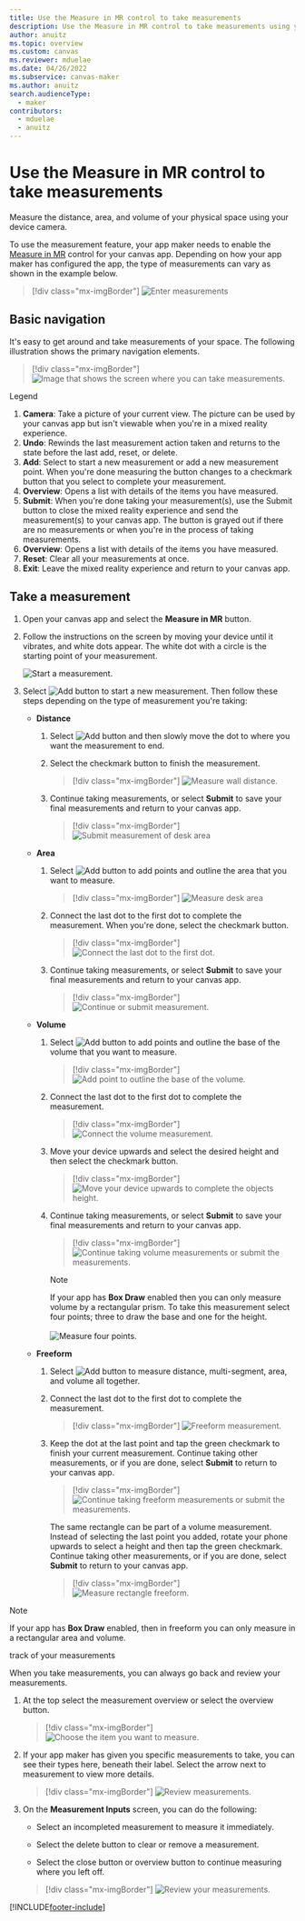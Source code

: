 ```yaml
---
title: Use the Measure in MR control to take measurements
description: Use the Measure in MR control to take measurements using your device's camera.
author: anuitz
ms.topic: overview
ms.custom: canvas
ms.reviewer: mduelae
ms.date: 04/26/2022
ms.subservice: canvas-maker
ms.author: anuitz
search.audienceType: 
  - maker
contributors:
  - mduelae
  - anuitz
---
```


# Use the Measure in MR control to take measurements

Measure the distance, area, and volume of your physical space using your device camera.

To use the measurement feature, your app maker needs to enable the [Measure in MR](mixed-reality-component-measure-distance.md) control for your canvas app. Depending on how your app maker has configured the app, the type of measurements can vary as shown in the example below.

   > [!div class="mx-imgBorder"]
   > ![Enter measurements](./media/mr-measurement/measurement-inputs-5.png)

## Basic navigation

It's easy to get around and take measurements of your space. The following illustration shows the primary navigation elements.

   > [!div class="mx-imgBorder"]
   > ![Image that shows the screen where you can take measurements.](./media/mr-measurement/measurement-legend.png)

Legend

1. **Camera**: Take a picture of your current view. The picture can be used by your
canvas app but isn't viewable when you're in a mixed reality experience.
1. **Undo**: Rewinds the last measurement action taken and returns to the state before the last add, reset, or delete.
1. **Add**: Select to start a new measurement or add a new measurement point. When you're done measuring the button changes to a checkmark button that you select to complete your measurement.
1. **Overview**: Opens a list with details of the items you have measured.
1. **Submit**: When you're done taking your measurement(s), use the Submit button to close the mixed reality experience and send the measurement(s) to your canvas app. The button is grayed out if there are no measurements or when you're in the process of taking measurements.
1. **Overview**: Opens a list with details of the items you have measured.
1. **Reset**: Clear all your measurements at once.
1. **Exit**: Leave the mixed reality experience and return to your canvas app.

## Take a measurement

1. Open your canvas app and select the **Measure in MR** button.

2. Follow the instructions on the screen by moving your device until it vibrates, and white dots appear. The white dot with a circle is the starting point of your measurement.

    ![Start a measurement.](./media/mr-measurement/measurement-in-mr-final.gif)

3. Select ![Add button](./media/mr-measurement/add-button-8.png) to start a new measurement. Then follow these steps depending on the type of measurement you're taking:

   - **Distance**
     1. Select ![Add button](./media/mr-measurement/add-button-8.png) and then slowly move the dot to where you want the measurement to end.
     1. Select the checkmark button to finish the measurement.

        > [!div class="mx-imgBorder"]
        > ![Measure wall distance.](./media/mr-measurement/distance-9.png)

     1. Continue taking measurements, or select **Submit** to save your final measurements and return to your canvas app.
         > [!div class="mx-imgBorder"]
         > ![Submit measurement of desk area](./media/mr-measurement/distance-final-measurement-10.png)

   - **Area**
      1. Select ![Add button](./media/mr-measurement/add-button-8.png) to add points and outline the area that you want to measure.
         > [!div class="mx-imgBorder"]
         > ![Measure desk area](./media/mr-measurement/area-choose-points-12.png)

      2. Connect the last dot to the first dot to complete the measurement. When you're done, select the checkmark button.
         > [!div class="mx-imgBorder"]
         > ![Connect the last dot to the first dot.](./media/mr-measurement/area-endpoint-13.png)

      3. Continue taking measurements, or select **Submit** to save your final measurements and return to your canvas app.
         > [!div class="mx-imgBorder"]
         > ![Continue or submit measurement.](./media/mr-measurement/area-final-measurement-14.png)

   - **Volume**
      1. Select ![Add button](./media/mr-measurement/add-button-8.png) to add points and outline the base of the volume that you want to measure.
         > [!div class="mx-imgBorder"]
         > ![Add point to outline the base of the volume.](./media/mr-measurement/volume-add-points-15.png)

      1. Connect the last dot to the first dot to complete the measurement.
         > [!div class="mx-imgBorder"]
         > ![Connect the volume measurement.](./media/mr-measurement/volume-complete-measurement-16.png)

      1. Move your device upwards and select the desired height and then select the checkmark button.
         > [!div class="mx-imgBorder"]
         > ![Move your device upwards to complete the objects height.](./media/mr-measurement/volume-upwards-17.png)

      1. Continue taking measurements, or select **Submit** to save your final measurements and return to your canvas app.
          > [!div class="mx-imgBorder"]
          > ![Continue taking volume measurements or submit the measurements.](./media/mr-measurement/area-submint-18.png)  

          > [!NOTE]
          > If your app has **Box Draw** enabled then you can only measure volume by a rectangular prism. To take this measurement select four points; three to draw the base and one for the height.<br><br>
            ![Measure four points.](./media/mr-measurement/measure-four-points.png)

   - **Freeform**
       1. Select ![Add button](./media/mr-measurement/add-button-8.png) to measure distance, multi-segment, area, and volume all together.
       1. Connect the last dot to the first dot to complete the measurement.
          > [!div class="mx-imgBorder"]
          > ![Freeform measurement.](./media/mr-measurement/measure-freeform.png)  

       1. Keep the dot at the last point and tap the green checkmark to finish your current measurement. Continue taking other measurements, or if you are done, select **Submit** to return to your canvas app.
          > [!div class="mx-imgBorder"]
          > ![Continue taking freeform measurements or submit the measurements.](./media/mr-measurement/measure-form-submint.png)  

          The same rectangle can be part of a volume measurement. Instead of selecting the last point you added, rotate your phone upwards to select a height and then  tap the green checkmark. Continue taking other measurements, or if you are done, select **Submit** to return to your canvas app.
           > [!div class="mx-imgBorder"]
           > ![Measure rectangle freeform.](./media/mr-measurement/rectangle-freeform.png)

> [!NOTE]
> If your app has **Box Draw** enabled, then in freeform you can only measure in a rectangular area and volume.

 track of your measurements

When you take measurements, you can always go back and review your measurements.

1. At the top select the measurement overview or select the overview button.

   > [!div class="mx-imgBorder"]
   > ![Choose the item you want to measure.](./media/mr-measurement/measure-4.png)

2. If your app maker has given you specific measurements to take, you can see their types here, beneath their label. Select the arrow next to measurement to view more details.

   > [!div class="mx-imgBorder"]
   > ![Review measurements.](./media/mr-measurement/review-measurements.png)

3. On the **Measurement Inputs** screen, you can do the following:

    - Select an incompleted measurement to measure it immediately.

    - Select the delete button to clear or remove a measurement.

    - Select the close button or overview button to continue measuring where you left off.
     > [!div class="mx-imgBorder"]
     > ![Review your measurements.](./media/mr-measurement/measurement-input.png)

[!INCLUDE[footer-include](../../includes/footer-banner.md)]
